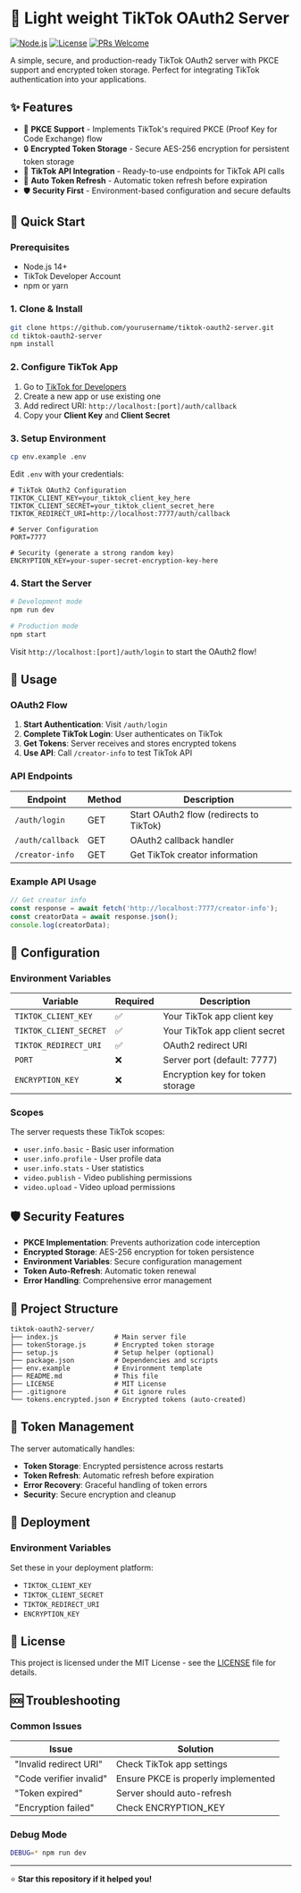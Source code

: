 # 🚀 Light weight TikTok OAuth2 Server

[![Node.js](https://img.shields.io/badge/Node.js-18.x-green.svg)](https://nodejs.org/)
[![License](https://img.shields.io/badge/License-MIT-blue.svg)](LICENSE)
[![PRs Welcome](https://img.shields.io/badge/PRs-welcome-brightgreen.svg)](CONTRIBUTING.md)

A simple, secure, and production-ready TikTok OAuth2 server with PKCE support and encrypted token storage. Perfect for integrating TikTok authentication into your applications.

## ✨ Features

- 🔐 **PKCE Support** - Implements TikTok's required PKCE (Proof Key for Code Exchange) flow
- 🔒 **Encrypted Token Storage** - Secure AES-256 encryption for persistent token storage
- 📱 **TikTok API Integration** - Ready-to-use endpoints for TikTok API calls
- 🔄 **Auto Token Refresh** - Automatic token refresh before expiration
- 🛡️ **Security First** - Environment-based configuration and secure defaults

## 🚀 Quick Start

### Prerequisites

- Node.js 14+ 
- TikTok Developer Account
- npm or yarn

### 1. Clone & Install

```bash
git clone https://github.com/yourusername/tiktok-oauth2-server.git
cd tiktok-oauth2-server
npm install
```

### 2. Configure TikTok App

1. Go to [TikTok for Developers](https://developers.tiktok.com/)
2. Create a new app or use existing one
3. Add redirect URI: `http://localhost:[port]/auth/callback`
4. Copy your **Client Key** and **Client Secret**

### 3. Setup Environment

```bash
cp env.example .env
```

Edit `.env` with your credentials:

```env
# TikTok OAuth2 Configuration
TIKTOK_CLIENT_KEY=your_tiktok_client_key_here
TIKTOK_CLIENT_SECRET=your_tiktok_client_secret_here
TIKTOK_REDIRECT_URI=http://localhost:7777/auth/callback

# Server Configuration
PORT=7777

# Security (generate a strong random key)
ENCRYPTION_KEY=your-super-secret-encryption-key-here
```

### 4. Start the Server

```bash
# Development mode
npm run dev

# Production mode
npm start
```

Visit `http://localhost:[port]/auth/login` to start the OAuth2 flow!

## 📖 Usage

### OAuth2 Flow

1. **Start Authentication**: Visit `/auth/login`
2. **Complete TikTok Login**: User authenticates on TikTok
3. **Get Tokens**: Server receives and stores encrypted tokens
4. **Use API**: Call `/creator-info` to test TikTok API

### API Endpoints

| Endpoint | Method | Description |
|----------|--------|-------------|
| `/auth/login` | GET | Start OAuth2 flow (redirects to TikTok) |
| `/auth/callback` | GET | OAuth2 callback handler |
| `/creator-info` | GET | Get TikTok creator information |

### Example API Usage

```javascript
// Get creator info
const response = await fetch('http://localhost:7777/creator-info');
const creatorData = await response.json();
console.log(creatorData);
```

## 🔧 Configuration

### Environment Variables

| Variable | Required | Description |
|----------|----------|-------------|
| `TIKTOK_CLIENT_KEY` | ✅ | Your TikTok app client key |
| `TIKTOK_CLIENT_SECRET` | ✅ | Your TikTok app client secret |
| `TIKTOK_REDIRECT_URI` | ✅ | OAuth2 redirect URI |
| `PORT` | ❌ | Server port (default: 7777) |
| `ENCRYPTION_KEY` | ❌ | Encryption key for token storage |

### Scopes

The server requests these TikTok scopes:
- `user.info.basic` - Basic user information
- `user.info.profile` - User profile data
- `user.info.stats` - User statistics
- `video.publish` - Video publishing permissions
- `video.upload` - Video upload permissions

## 🛡️ Security Features

- **PKCE Implementation**: Prevents authorization code interception
- **Encrypted Storage**: AES-256 encryption for token persistence
- **Environment Variables**: Secure configuration management
- **Token Auto-Refresh**: Automatic token renewal
- **Error Handling**: Comprehensive error management

## 📁 Project Structure

```
tiktok-oauth2-server/
├── index.js              # Main server file
├── tokenStorage.js       # Encrypted token storage
├── setup.js              # Setup helper (optional)
├── package.json          # Dependencies and scripts
├── env.example           # Environment template
├── README.md             # This file
├── LICENSE               # MIT License
├── .gitignore            # Git ignore rules
└── tokens.encrypted.json # Encrypted tokens (auto-created)
```

## 🔄 Token Management

The server automatically handles:

- **Token Storage**: Encrypted persistence across restarts
- **Token Refresh**: Automatic refresh before expiration
- **Error Recovery**: Graceful handling of token errors
- **Security**: Secure encryption and cleanup

## 🚀 Deployment


### Environment Variables

Set these in your deployment platform:
- `TIKTOK_CLIENT_KEY`
- `TIKTOK_CLIENT_SECRET`
- `TIKTOK_REDIRECT_URI`
- `ENCRYPTION_KEY`


## 📝 License

This project is licensed under the MIT License - see the [LICENSE](LICENSE) file for details.

## 🆘 Troubleshooting

### Common Issues

| Issue | Solution |
|-------|----------|
| "Invalid redirect URI" | Check TikTok app settings |
| "Code verifier invalid" | Ensure PKCE is properly implemented |
| "Token expired" | Server should auto-refresh |
| "Encryption failed" | Check ENCRYPTION_KEY |

### Debug Mode

```bash
DEBUG=* npm run dev
```


---

⭐ **Star this repository if it helped you!** 